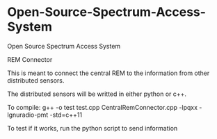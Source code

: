 # Open-Source-Spectrum-Access-System
Open Source Spectrum Access System

REM Connector

This is meant to connect the central REM to the information from other distributed sensors.

The distributed sensors will be writted in either python or c++.

To compile: g++ -o test test.cpp CentralRemConnector.cpp -lpqxx -lgnuradio-pmt -std=c++11

To test if it works, run the python script to send information
